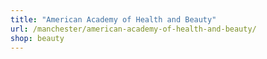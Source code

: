 ```yaml
---
title: "American Academy of Health and Beauty"
url: /manchester/american-academy-of-health-and-beauty/
shop: beauty
---
```

